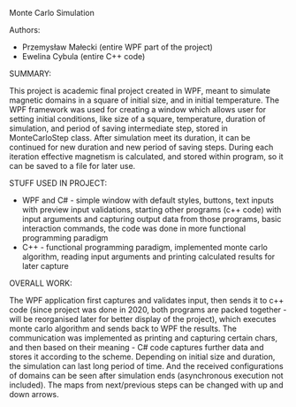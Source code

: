 Monte Carlo Simulation

Authors:

- Przemysław Małecki (entire WPF part of the project)
- Ewelina Cybula (entire C++ code)


SUMMARY:

  This project is academic final project created in WPF, meant to simulate magnetic domains in a square of initial size, and in initial temperature. The WPF framework was used for creating a window which allows user for setting initial conditions, like size of a square, temperature, duration of simulation, and period of saving intermediate step, stored in MonteCarloStep class. After simulation meet its duration, it can be continued for new duration and new period of saving steps. During each iteration effective magnetism is calculated, and stored within program, so it can be saved to a file for later use.

STUFF USED IN PROJECT:

- WPF and C# - simple window with default styles, buttons, text inputs with preview input validations, starting other programs (c++ code) with input arguments and capturing output data from those programs, basic interaction commands, the code was done in more functional programming paradigm
- C++ - functional programming paradigm, implemented monte carlo algorithm, reading input arguments and printing calculated results for later capture

OVERALL WORK:

  The WPF application first captures and validates input, then sends it to c++ code (since project was done in 2020, both programs are packed together - will be reorganised later for better display of the project), which executes monte carlo algorithm and sends back to WPF the results. The communication was implemented as printing and capturing certain chars, and then based on their meaning - C# code captures further data and stores it according to the scheme. Depending on initial size and duration, the simulation can last long period of time. And the received configurations of domains can be seen after simulation ends (asynchronous execution not included). The maps from next/previous steps can be changed with up and down arrows.
